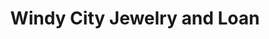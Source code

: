 ---
title: "Windy City Jewelry and Loan"
url: /evanston/windy-city-jewelry-and-loan/
shop: Leiher
---